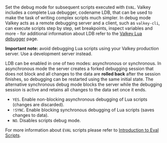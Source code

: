 Set the debug mode for subsequent scripts executed with `EVAL`. Valkey includes a
complete Lua debugger, codename LDB, that can be used to make the task of
writing complex scripts much simpler. In debug mode Valkey acts as a remote
debugging server and a client, such as `valkey-cli`, can execute scripts step by
step, set breakpoints, inspect variables and more - for additional information
about LDB refer to the [Valkey Lua debugger](../topics/ldb.md) page.

**Important note:** avoid debugging Lua scripts using your Valkey production
server. Use a development server instead.

LDB can be enabled in one of two modes: asynchronous or synchronous. In
asynchronous mode the server creates a forked debugging session that does not
block and all changes to the data are **rolled back** after the session
finishes, so debugging can be restarted using the same initial state. The
alternative synchronous debug mode blocks the server while the debugging session
is active and retains all changes to the data set once it ends.

* `YES`. Enable non-blocking asynchronous debugging of Lua scripts (changes are discarded).
* `!SYNC`. Enable blocking synchronous debugging of Lua scripts (saves changes to data).
* `NO`. Disables scripts debug mode.

For more information about `EVAL` scripts please refer to [Introduction to Eval Scripts](../topics/eval-intro.md).
